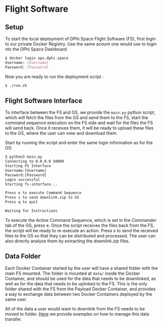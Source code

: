 
# Flight Software

## Setup

To start the local deployment of DPhi Space Flight Software (FS), first login to our private Docker Registry. Use the same acount one would use to login nto the DPhi Space Dashboard

```bash
$ docker login ops.dphi.space
Username: [Username]
Password: [Password]
```
Now you are ready to run the deployment script : 

```bash
$ ./run.sh
```

## Flight Software Interface

To interface between the FS and GS, we provide the `main.py` python script, which will fetch the files from the GS and send them to the FS, start the command sequence execution on the FS side and wait for the files the FS will send back. Once it receives them, it will be ready to upload these files to the GS, where the user can view and download them. 

Start by running the script and enter the same login information as for the GS: 

``` bash
$ python3 main.py
Connecting to 0.0.0.0 50000
Starting FS Interface
Username:[Username]
Password:[Password]
Login successful
Starting fs-interface...

Press e to execute Command Sequence
Press s to send downlink.zip to GS
Press q to quit

Waiting for Instructions 
```

To execute the Active Command Sequence, which is set in the *Commander* tab of the GS, press e.
Once the script receives the files back from the FS, the script will be ready to re-execute an action. Press s to send the received files to the GS so that they can be distributed and processed. The user can also directly analyse them by extracting the *downlink.zip* files.


## Data Folder

Each Docker Container started by the user will have a shared folder with the main FS mounted. The folder is mounted at `data/` inside the Docker Container, and should be used for the data that needs to be downlinked, as well as for the data that needs to be uplinked to the FS. This is the only folder shared with the FS from the Payload Docker Container, and provides a way to exchange data between two Docker Containers deployed by the same user.

All of the data a user would want to downlink from the FS needs to be moved to folder. [Here](../6.Examples/README.md) we provide examples on how to manage this data transfer.  



